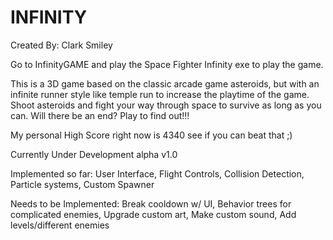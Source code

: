 # INFINITY
Created By:  Clark Smiley

Go to InfinityGAME and play the Space Fighter Infinity exe to play the game.

This is a 3D game based on the classic arcade game asteroids, but with an infinite runner style like temple run to increase the playtime of the game.  Shoot asteroids and fight your way through space to survive as long as you can.  Will there be an end? Play to find out!!!  

My personal High Score right now is 4340 see if you can beat that ;)

Currently Under Development alpha v1.0

Implemented so far: User Interface, Flight Controls, Collision Detection, Particle systems, Custom Spawner

Needs to be Implemented: Break cooldown w/ UI, Behavior trees for complicated enemies, Upgrade custom art, Make custom sound, Add levels/different enemies
